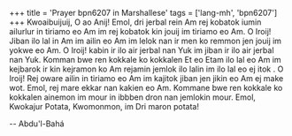 +++
title = 'Prayer bpn6207 in Marshallese'
tags = ['lang-mh', 'bpn6207']
+++
Kwoaibuijuij, O ao Anij! Emol, dri jerbal rein Am rej kobatok iumin ailurlur in tiriamo eo Am im rej kobatok kin jouij im tiriamo eo Am. O Iroij! Jiban ilo lal in Am im ailin eo Am im lelok nan ir men ko remmon jen jouij im yokwe eo Am. O Iroij! kabin ir ilo air jerbal nan Yuk im jiban ir ilo air jerbal nan Yuk. Komman bwe ren kokkale ko kokkalen Et eo Etam ilo lal eo Am im kejbarok ir kin kejramon ko Am rejamin jemlok ilo lalin im ilo lal eo ej itok . O Iroij! Rej oware ailin in tiriamo eo Am im kajitok jiban jen jikin eo Am ej make wot. Emol, rej mare ekkar nan kakien eo Am. Kommane bwe ren kokkale ko kokkalen ainemon im mour in ibbben dron nan jemlokin mour. Emol, Kwokajur Potata, Kwomonmon, im Dri maron potata!

-- Abdu'l-Bahá

